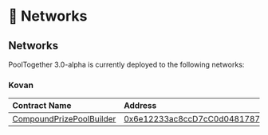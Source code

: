 # 📡 Networks

## Networks

PoolTogether 3.0-alpha is currently deployed to the following networks:

### Kovan

| Contract Name | Address |
| :--- | :--- |
| [CompoundPrizePoolBuilder](builders/) | [0x6e12233ac8ccD7cC0d0481787D7e7dd943315984](https://kovan.etherscan.io/address/0x6e12233ac8ccD7cC0d0481787D7e7dd943315984) |



